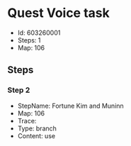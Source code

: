 # Quest Voice task

- Id: 603260001
- Steps: 1
- Map: 106

## Steps

### Step 2
- StepName:  Fortune Kim and Muninn
- Map:  106
- Trace:  
- Type:  branch
- Content:  use


